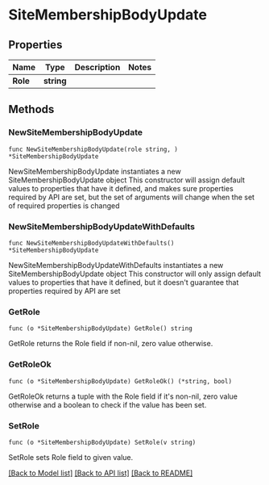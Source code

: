 # SiteMembershipBodyUpdate

## Properties

Name | Type | Description | Notes
------------ | ------------- | ------------- | -------------
**Role** | **string** |  | 

## Methods

### NewSiteMembershipBodyUpdate

`func NewSiteMembershipBodyUpdate(role string, ) *SiteMembershipBodyUpdate`

NewSiteMembershipBodyUpdate instantiates a new SiteMembershipBodyUpdate object
This constructor will assign default values to properties that have it defined,
and makes sure properties required by API are set, but the set of arguments
will change when the set of required properties is changed

### NewSiteMembershipBodyUpdateWithDefaults

`func NewSiteMembershipBodyUpdateWithDefaults() *SiteMembershipBodyUpdate`

NewSiteMembershipBodyUpdateWithDefaults instantiates a new SiteMembershipBodyUpdate object
This constructor will only assign default values to properties that have it defined,
but it doesn't guarantee that properties required by API are set

### GetRole

`func (o *SiteMembershipBodyUpdate) GetRole() string`

GetRole returns the Role field if non-nil, zero value otherwise.

### GetRoleOk

`func (o *SiteMembershipBodyUpdate) GetRoleOk() (*string, bool)`

GetRoleOk returns a tuple with the Role field if it's non-nil, zero value otherwise
and a boolean to check if the value has been set.

### SetRole

`func (o *SiteMembershipBodyUpdate) SetRole(v string)`

SetRole sets Role field to given value.



[[Back to Model list]](../README.md#documentation-for-models) [[Back to API list]](../README.md#documentation-for-api-endpoints) [[Back to README]](../README.md)


